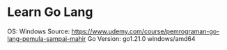 # Learn Go Lang

OS: Windows
Source: https://www.udemy.com/course/pemrograman-go-lang-pemula-sampai-mahir
Go Version: go1.21.0 windows/amd64
